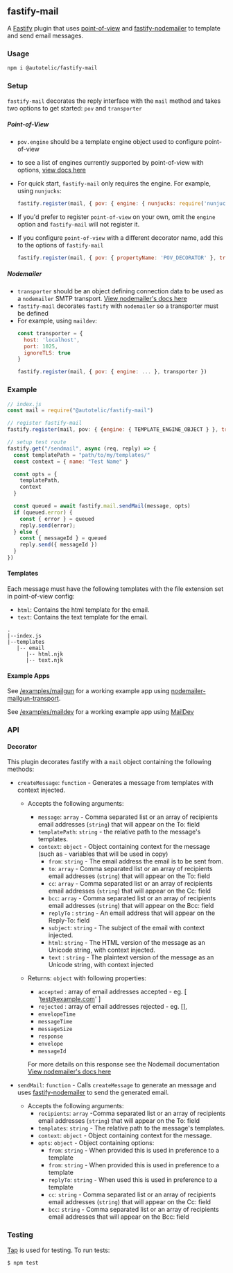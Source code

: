 ## fastify-mail

A [Fastify](https://www.fastify.io/) plugin that uses [point-of-view](https://github.com/fastify/point-of-view#readme) and [fastify-nodemailer](https://github.com/lependu/fastify-nodemailer#readme) to template and send email messages.

### Usage

```sh
npm i @autotelic/fastify-mail
```

### Setup

`fastify-mail` decorates the reply interface with the `mail` method and takes two options to get started: `pov` and `transporter`

##### Point-of-View
- `pov.engine` should be a template engine object used to configure point-of-view
- to see a list of engines currently supported by point-of-view with options, [view docs here](https://github.com/fastify/point-of-view/blob/master/index.d.ts)
- For quick start, `fastify-mail` only requires the engine. For example, using `nunjucks`:

  ```js
  fastify.register(mail, { pov: { engine: { nunjucks: require('nunjucks') } }, transporter: ... })
  ```

- If you'd prefer to register `point-of-view` on your own, omit the `engine` option and `fastify-mail` will not register it.
- If you configure `point-of-view` with a different decorator name, add this to the options of `fastify-mail`
  ```js
  fastify.register(mail, { pov: { propertyName: 'POV_DECORATOR' }, transporter: ... })
  ```

##### Nodemailer
- `transporter` should be an object defining connection data to be used as a `nodemailer` SMTP transport. [View nodemailer's docs here](https://nodemailer.com/smtp/)
- `fastify-mail` decorates `fastify` with `nodemailer` so a transporter must be defined
- For example, using `maildev`:
  ```js
  const transporter = {
    host: 'localhost',
    port: 1025,
    ignoreTLS: true
  }

  fastify.register(mail, { pov: { engine: ... }, transporter })
  ```

### Example

```js
// index.js
const mail = require("@autotelic/fastify-mail")

// register fastify-mail
fastify.register(mail, pov: { {engine: { TEMPLATE_ENGINE_OBJECT } }, transporter: { NODEMAILER_TRANSPORTER_OBJECT } })

// setup test route
fastify.get("/sendmail", async (req, reply) => {
  const templatePath = "path/to/my/templates/"
  const context = { name: "Test Name" }

  const opts = {
    templatePath,
    context
  }

  const queued = await fastify.mail.sendMail(message, opts)
  if (queued.error) {
    const { error } = queued
    reply.send(error);
  } else {
    const { messageId } = queued
    reply.send({ messageId })
  }
})
```

#### Templates
Each message must have the following templates with the file extension set in point-of-view config:
  - `html`: Contains the html template for the email.
  - `text`: Contains the text template for the email.

```
.
|--index.js
|--templates
   |-- email
      |-- html.njk
      |-- text.njk
```

#### Example Apps
See [/examples/mailgun](./examples/mailgun) for a working example app using [nodemailer-mailgun-transport](https://github.com/xr0master/mailgun-nodemailer-transport#readme).

See [/examples/maildev](./examples/maildev) for a working example app using [MailDev](https://maildev.github.io/maildev/)

### API

#### Decorator

This plugin decorates fastify with a `mail` object containing the following methods:

- `createMessage`: `function` - Generates a message from templates with context injected. 
  - Accepts the following arguments: 
    - `message`: `array` -  Comma separated list or an array of recipients email addresses (`string`) that will appear on the To: field
    - `templatePath`: `string` - the relative path to the message's templates.
    - `context`: `object` - Object containing context for the message (such as - variables that will be used in copy)
        - `from`: `string` - The email address the email is to be sent from.
        - `to`: `array` - Comma separated list or an array of recipients email addresses (`string`) that will appear on the To: field
        - `cc`: `array` - Comma separated list or an array of recipients email addresses (`string`) that will appear on the Cc: field
        - `bcc`: `array` - Comma separated list or an array of recipients email addresses (`string`) that will appear on the Bcc: field
        - `replyTo` : `string` - An email address that will appear on the Reply-To: field
        - `subject`: `string` - The subject of the email with context injected.
        - `html`: `string` - The HTML version of the message as an Unicode string, with context injected.
        - `text` : `string` - The plaintext version of the message as an Unicode string, with context injected

  - Returns: `object` with following properties:
    - `accepted` : array of email addresses accepted - eg. [ 'test@example.com' ]
    - `rejected` : array of email addresses rejected - eg. [],
    - `envelopeTime`
    - `messageTime` 
    - `messageSize` 
    - `response` 
    - `envelope` 
    - `messageId`

    For more details on this response see the Nodemail documentation [View nodemailer's docs here](https://nodemailer.com/smtp/)


- `sendMail`: `function` - Calls `createMessage` to generate an message and uses [fastify-nodemailer](https://github.com/lependu/fastify-nodemailer) to send the generated email. 
  - Accepts the following arguments: 
    - `recipients`: `array` -Comma separated list or an array of recipients email addresses (`string`) that will appear on the To: field
    - `templates`: `string` - The relative path to the message's templates.
    - `context`: `object` - Object containing context for the message.
    - `opts`: `object` - Object containing options:
      -  `from`: `string` - When provided this is used in preference to a template
      -  `from`: `string` - When provided this is used in preference to a template
      -  `replyTo`: `string` - When used this is used in preference to a template
      -  `cc`: `string` - Comma separated list or an array of recipients email addresses (`string`) that will appear on the Cc: field
      -  `bcc`: `string` - Comma separated list or an array of recipients email addresses that will appear on the Bcc: field

### Testing

[Tap](https://node-tap.org/) is used for testing. To run tests:
```
$ npm test
```